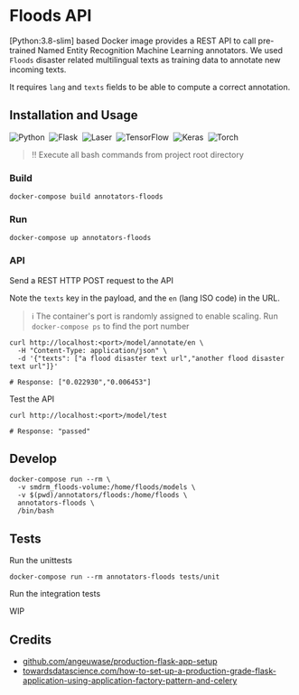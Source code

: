 # Floods API

[Python:3.8-slim] based Docker image provides a REST API to call pre-trained
Named Entity Recognition Machine Learning annotators.
We used `Floods` disaster related multilingual texts as training data to annotate
new incoming texts.

It requires `lang` and `texts` fields to be able to compute a correct annotation.

## Installation and Usage

![Python](https://img.shields.io/badge/Python-3.8-information)&nbsp;&nbsp;![Flask](https://img.shields.io/badge/Flask-2.0.2-information)&nbsp;&nbsp;![Laser](https://img.shields.io/badge/LaserEmbeddings-1.1.2-information)&nbsp;&nbsp;![TensorFlow](https://img.shields.io/badge/Tensorflow-2.6.0-information)&nbsp;&nbsp;![Keras](https://img.shields.io/badge/Keras-2.6.*-information)&nbsp;&nbsp;![Torch](https://img.shields.io/static/v1?label=Torch%20CPU&message=1.10.0&color=information)

> :bangbang: Execute all bash commands from project root directory

### Build

```shell
docker-compose build annotators-floods
```

### Run

```shell
docker-compose up annotators-floods
```

### API

Send a REST HTTP POST request to the API

Note the `texts` key in the payload, and the `en` (lang ISO code) in the URL.

> :information_source: The container's port is randomly assigned to enable scaling.
> Run `docker-compose ps` to find the port number

```shell
curl http://localhost:<port>/model/annotate/en \
  -H "Content-Type: application/json" \
  -d '{"texts": ["a flood disaster text url","another flood disaster text url"]}'

# Response: ["0.022930","0.006453"]
```

Test the API

```shell
curl http://localhost:<port>/model/test

# Response: "passed"
```

## Develop

```shell
docker-compose run --rm \
  -v smdrm_floods-volume:/home/floods/models \
  -v $(pwd)/annotators/floods:/home/floods \
  annotators-floods \
  /bin/bash
```

## Tests

Run the unittests

```shell
docker-compose run --rm annotators-floods tests/unit
```

Run the integration tests

WIP

## Credits

* [github.com/angeuwase/production-flask-app-setup](https://github.com/angeuwase/production-flask-app-setup)
* [towardsdatascience.com/how-to-set-up-a-production-grade-flask-application-using-application-factory-pattern-and-celery](https://towardsdatascience.com/how-to-set-up-a-production-grade-flask-application-using-application-factory-pattern-and-celery-90281349fb7a)

